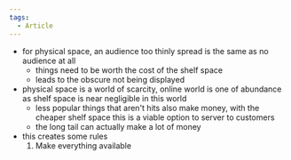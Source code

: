 ```yaml
---
tags:
  - Article
---
```

- for physical space, an audience too thinly spread is the same as no audience at all
	- things need to be worth the cost of the shelf space
	- leads to the obscure not being displayed
- physical space is a world of scarcity, online world is one of abundance as shelf space is near negligible in this world
	- less popular things that aren't hits also make money, with the cheaper shelf space this is a viable option to server to customers
	- the long tail can actually make a lot of money
- this creates some rules
	1. Make everything available
